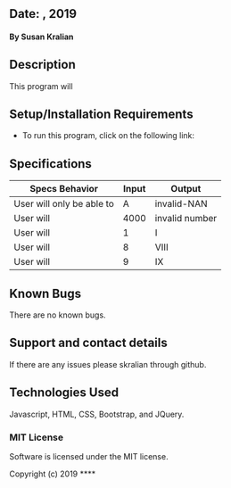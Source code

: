 #

## Date: , 2019

#### By Susan Kralian

## Description
 This program will


## Setup/Installation Requirements

* To run this program, click on the following link:

## Specifications

|Specs Behavior|Input|Output|
|-|-|-|
|User will only be able to |A|invalid-NAN|
|User will |4000|invalid number|
User will |1|I|
User will  |8|VIII|
User will |9|IX|



## Known Bugs

There are no known bugs.

## Support and contact details

If there are any issues please skralian through github.

## Technologies Used

Javascript, HTML, CSS, Bootstrap, and JQuery.

### MIT License
Software is licensed under the MIT license.

Copyright (c) 2019 ****
